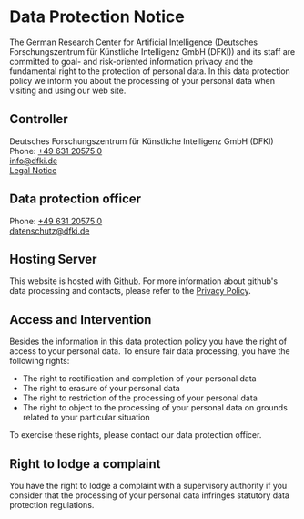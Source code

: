 # Data Protection Notice

The German Research Center for Artificial Intelligence (Deutsches Forschungszentrum für Künstliche Intelligenz GmbH
(DFKI)) and its staff are committed to goal- and risk-oriented information privacy and the fundamental right to the
protection of personal data. In this data protection policy we inform you about the processing of your personal data
when visiting and using our web site.

## Controller

Deutsches Forschungszentrum für Künstliche Intelligenz GmbH (DFKI)<br>
Phone: [+49 631 20575 0](tel:+49631205750)<br>
[info@dfki.de](mailto:info@dfki.de)<br>
[Legal Notice](https://agri-gaia.github.io/seerep/mkdocs/legal-notice/index.html)

## Data protection officer

Phone: [+49 631 20575 0](tel:+49631205750)<br>
[datenschutz@dfki.de](mailto:datenschutz@dfki.de)

## Hosting Server

This website is hosted with [Github](https://github.com).
For more information about github's data processing and contacts, please refer to the
[Privacy Policy](https://help.github.com/en/articles/github-privacy-statement).

## Access and Intervention

Besides the information in this data protection policy you have the right of access to your personal data. To ensure
fair data processing, you have the following rights:

- The right to rectification and completion of your personal data
- The right to erasure of your personal data
- The right to restriction of the processing of your personal data
- The right to object to the processing of your personal data on grounds related to your particular situation

To exercise these rights, please contact our data protection officer.

## Right to lodge a complaint

You have the right to lodge a complaint with a supervisory authority if you consider that the processing of your
personal data infringes statutory data protection regulations.
